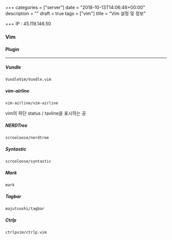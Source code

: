 +++
categories = ["server"]
date = "2018-10-13T14:06:46+00:00"
description = ""
draft = true
tags = ["vim"]
title = "Vim 설정 및 정보"

+++
IP : 45.119.146.50

### Vim

#### Plugin

***

##### Vundle

`VundleVim/Vundle.vim`

##### vim-airline

`vim-airline/vim-airline`

vim의 하단 status / tavline을 표시하는 공

##### NERDTree

`scrooloose/nerdtree`

##### Syntastic

`scrooloose/syntastic`

##### Mark

`mark`

##### Tagbar

`majutsushi/tagbar`

##### Ctrlp

`ctrlpvim/ctrlp.vim`